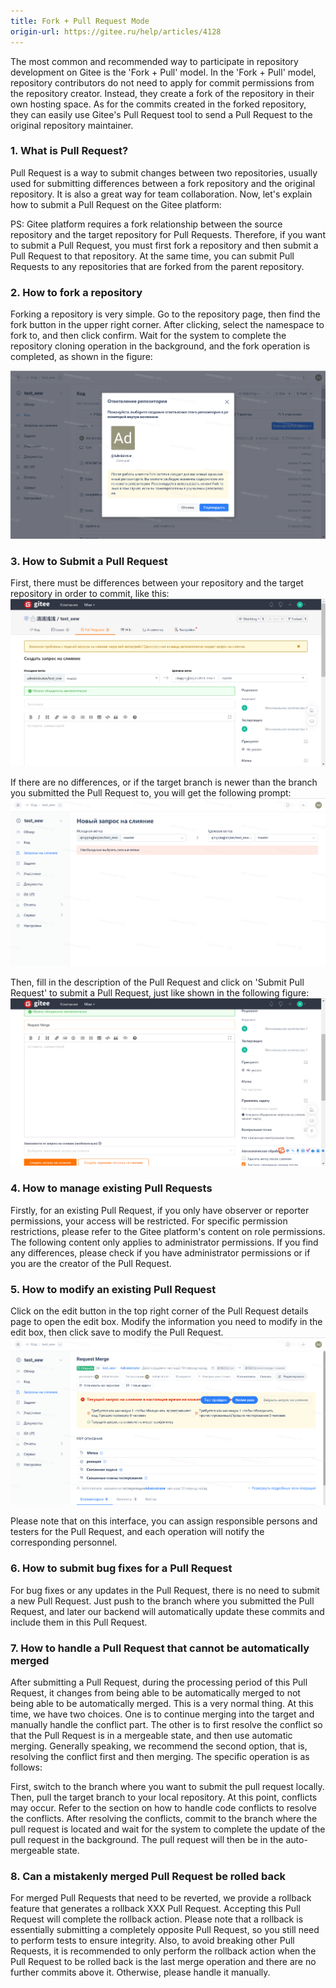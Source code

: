 ```yaml
---
title: Fork + Pull Request Mode
origin-url: https://gitee.ru/help/articles/4128
---
```



The most common and recommended way to participate in repository development on Gitee is the 'Fork + Pull' model. In the 'Fork + Pull' model, repository contributors do not need to apply for commit permissions from the repository creator. Instead, they create a fork of the repository in their own hosting space. As for the commits created in the forked repository, they can easily use Gitee's Pull Request tool to send a Pull Request to the original repository maintainer.

### **1. What is Pull Request?**

Pull Request is a way to submit changes between two repositories, usually used for submitting differences between a fork repository and the original repository. It is also a great way for team collaboration. Now, let's explain how to submit a Pull Request on the Gitee platform:

PS: Gitee platform requires a fork relationship between the source repository and the target repository for Pull Requests. Therefore, if you want to submit a Pull Request, you must first fork a repository and then submit a Pull Request to that repository. At the same time, you can submit Pull Requests to any repositories that are forked from the parent repository.

### **2. How to fork a repository**

Forking a repository is very simple. Go to the repository page, then find the fork button in the upper right corner. After clicking, select the namespace to fork to, and then click confirm. Wait for the system to complete the repository cloning operation in the background, and the fork operation is completed, as shown in the figure:

![Image Description](../../../../../../assets/image191.png)

### **3. How to Submit a Pull Request**

First, there must be differences between your repository and the target repository in order to commit, like this:
![Image Description](../../../../../../assets/image192.png)

If there are no differences, or if the target branch is newer than the branch you submitted the Pull Request to, you will get the following prompt:
![Image Description](../../../../../../assets/image193.png)

Then, fill in the description of the Pull Request and click on 'Submit Pull Request' to submit a Pull Request, just like shown in the following figure:
![Image Description](../../../../../../assets/image194.png)

### **4. How to manage existing Pull Requests**

Firstly, for an existing Pull Request, if you only have observer or reporter permissions, your access will be restricted. For specific permission restrictions, please refer to the Gitee platform's content on role permissions. The following content only applies to administrator permissions. If you find any differences, please check if you have administrator permissions or if you are the creator of the Pull Request.

### **5. How to modify an existing Pull Request**

Click on the edit button in the top right corner of the Pull Request details page to open the edit box. Modify the information you need to modify in the edit box, then click save to modify the Pull Request.
![Image Description](../../../../../../assets/image195.png)

Please note that on this interface, you can assign responsible persons and testers for the Pull Request, and each operation will notify the corresponding personnel.

### **6. How to submit bug fixes for a Pull Request**

For bug fixes or any updates in the Pull Request, there is no need to submit a new Pull Request. Just push to the branch where you submitted the Pull Request, and later our backend will automatically update these commits and include them in this Pull Request.

### **7. How to handle a Pull Request that cannot be automatically merged**

After submitting a Pull Request, during the processing period of this Pull Request, it changes from being able to be automatically merged to not being able to be automatically merged. This is a very normal thing. At this time, we have two choices. One is to continue merging into the target and manually handle the conflict part. The other is to first resolve the conflict so that the Pull Request is in a mergeable state, and then use automatic merging. Generally speaking, we recommend the second option, that is, resolving the conflict first and then merging. The specific operation is as follows:

First, switch to the branch where you want to submit the pull request locally. Then, pull the target branch to your local repository. At this point, conflicts may occur. Refer to the section on how to handle code conflicts to resolve the conflicts. After resolving the conflicts, commit to the branch where the pull request is located and wait for the system to complete the update of the pull request in the background. The pull request will then be in the auto-mergeable state.

### **8. Can a mistakenly merged Pull Request be rolled back**

For merged Pull Requests that need to be reverted, we provide a rollback feature that generates a rollback XXX Pull Request. Accepting this Pull Request will complete the rollback action. Please note that a rollback is essentially submitting a completely opposite Pull Request, so you still need to perform tests to ensure integrity. Also, to avoid breaking other Pull Requests, it is recommended to only perform the rollback action when the Pull Request to be rolled back is the last merge operation and there are no further commits above it. Otherwise, please handle it manually.